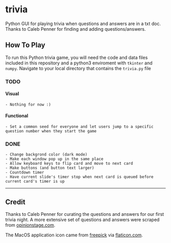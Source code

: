 # trivia
Python GUI for playing trivia when questions and answers are in a txt doc.
Thanks to Caleb Penner for finding and adding questions/answers.

## How To Play
To run this Python trivia game, you will need the code and data files included in this repository and a python3 enviroment with `tkinter` and `numpy`. Navigate to your local directory that contains the `trivia.py` file


### TODO

#### Visual
	- Nothing for now :) 

#### Functional
	- Set a common seed for everyone and let users jump to a specific question number when they start the game

### DONE
	- Change backgrond color (dark mode)
	- Make each window pop up in the same place
	- Allow keyboard keys to flip card and move to next card
	- Make buttons (and button text larger)
	- Countdown timer
	- Have current slide's timer stop when next card is queued before current card's timer is up

--- 
## Credit
Thanks to Caleb Penner for curating the questions and answers for our first trivia night. A more extensive set of questions and answers were scraped from [opinionstage.com](https://www.opinionstage.com/blog/trivia-questions/).

The MacOS application icon came from [freepick](https://www.freepik.com/) via [flaticon.com](https://www.flaticon.com/).